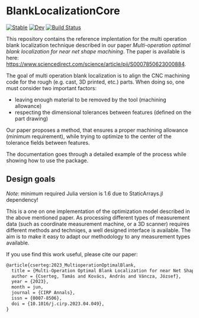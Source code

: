 # BlankLocalizationCore

[![Stable](https://img.shields.io/badge/docs-stable-blue.svg)](https://cserteGT3.github.io/BlankLocalizationCore.jl/stable/)
[![Dev](https://img.shields.io/badge/docs-dev-blue.svg)](https://cserteGT3.github.io/BlankLocalizationCore.jl/dev/)
[![Build Status](https://github.com/cserteGT3/BlankLocalizationCore.jl/actions/workflows/CI.yml/badge.svg?branch=main)](https://github.com/cserteGT3/BlankLocalizationCore.jl/actions/workflows/CI.yml?query=branch%3Amain)

This repository contains the reference implentation for the multi operation blank localization technique described in our paper _Multi-operation optimal blank localization for near net shape machining_.
The paper is available is here: <https://www.sciencedirect.com/science/article/pii/S0007850623000884>.

The goal of multi operation blank localization is to align the CNC machining code for the rough (e.g. cast, 3D printed, etc.) parts.
When doing so, one must consider two important factors:

- leaving enough material to be removed by the tool (machining allowance)
- respecting the dimensional tolerances between features (defined on the part drawing)

Our paper proposes a method, that ensures a proper machining allowance (minimum requirement), while trying to optimize to the center of the tolerance fields between features.

The documentation goes through a detailed example of the process while showing how to use the package.

## Design goals

_Note_: minimum required Julia version is 1.6 due to StaticArrays.jl dependency!

This is a one on one implementation of the optimization model described in the above mentioned paper.
As processing different types of measurement data (such as coordinate measurement machine, or a 3D scanner) requires different methods and techniqes, a well designed interface is available.
The aim is to make it easy to adapt our methodology to any measurement types available.

If you use find this work useful, please cite our paper:

```txt
@article{cserteg:2023_MultioperationOptimalBlank,
  title = {Multi-Operation Optimal Blank Localization for near Net Shape Machining},
  author = {Cserteg, Tamás and Kovács, András and Váncza, József},
  year = {2023},
  month = jun,
  journal = {CIRP Annals},
  issn = {0007-8506},
  doi = {10.1016/j.cirp.2023.04.049},
}
```
